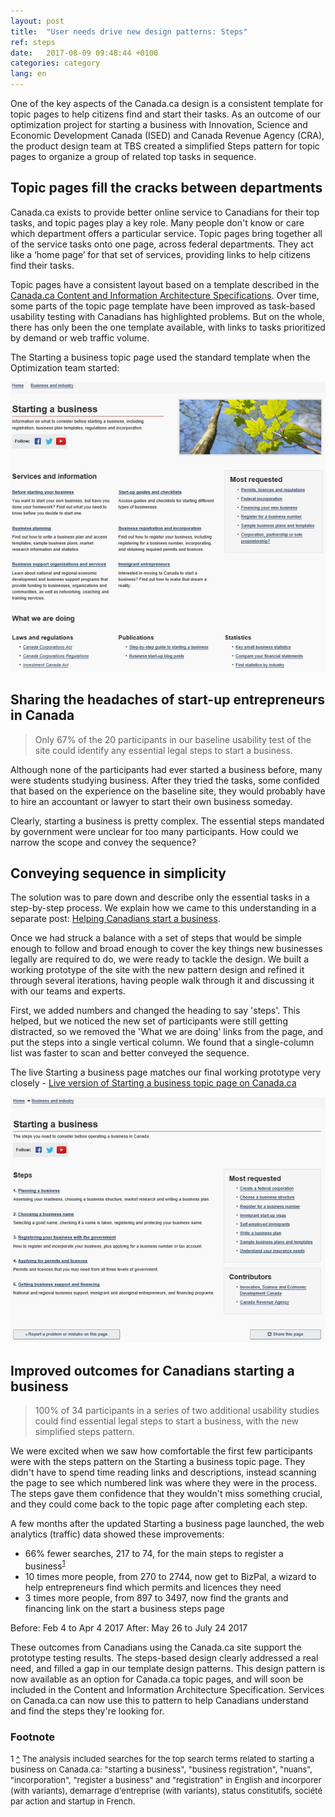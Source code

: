 ```yaml
---
layout: post
title:  "User needs drive new design patterns: Steps"
ref: steps
date:   2017-08-09 09:48:44 +0100
categories: category
lang: en
---
```

One of the key aspects of the Canada.ca design is a consistent template for topic pages to help citizens find and start their tasks. As an outcome of our optimization project for starting a business with Innovation, Science and Economic Development Canada (ISED) and Canada Revenue Agency (CRA), the product design team at TBS created a simplified Steps pattern for topic pages to organize a group of related top tasks in sequence.  

## Topic pages fill the cracks between departments 

Canada.ca exists to provide better online service to Canadians for their top tasks, and topic pages play a key role. Many people don't know or care which department offers a particular service. Topic pages bring together all of the service tasks onto one page, across federal departments. They act like a ‘home page’ for that set of services, providing links to help citizens find their tasks. 

Topic pages have a consistent layout based on a template described in the [Canada.ca Content and Information Architecture Specifications](https://www.canada.ca/en/treasury-board-secretariat/services/government-communications/canada-content-information-architecture-specification.html). Over time, some parts of the topic page template have been improved as task-based usability testing with Canadians has highlighted problems. But on the whole, there has only been the one template available, with links to tasks prioritized by demand or web traffic volume. 

The Starting a business topic page used the standard template when the Optimization team started: 

<img class="img-responsive" alt="Starting a business page back in October with publications regulations and random ordered topics" src="/images/Starting_topic_Oct2016_567x522.png">

## Sharing the headaches of start-up entrepreneurs in Canada
> Only 67% of the 20 participants in our baseline usability test of the site could identify any essential legal steps to start a business.

Although none of the participants had ever started a business before, many were students studying business. After they tried the tasks, some confided that based on the experience on the baseline site, they would probably have to hire an accountant or lawyer to start their own business someday.

Clearly, starting a business is pretty complex. The essential steps mandated by government were unclear for too many participants. How could we narrow the scope and convey the sequence?

## Conveying sequence in simplicity
The solution was to pare down and describe only the essential tasks in a step-by-step process. We explain how we came to this understanding in a separate post:
[Helping Canadians start a business](https://canada-ca.github.io/category/2017/08/15/Starting_a_business.html).  

Once we had struck a balance with a set of steps that would be simple enough to follow and broad enough to cover the key things new businesses legally are required to do, we were ready to tackle the design. We built a working prototype of the site with the new pattern design and refined it through several iterations, having people walk through it and discussing it with our teams and experts.

First, we added numbers and changed the heading to say 'steps'. This helped, but we noticed the new set of participants were still getting distracted, so we removed the 'What we are doing' links from the page, and put the steps into a single vertical column. We found that a single-column list was faster to scan and better conveyed the sequence.

The live Starting a business page matches our final working prototype very closely - [Live version of Starting a business topic page on Canada.ca](https://www.canada.ca/en/services/business/start.html)

<img class="img-responsive" alt="Starting a business page now with steps and no photo of leaves at the top" src="/images/Starting_template_Aug2017_599x467.png">

## Improved outcomes for Canadians starting a business
>100% of 34 participants in a series of two additional usability studies could find essential legal steps to start a business, with the new simplified steps pattern.

We were excited when we saw how comfortable the first few participants were with the steps pattern on the Starting a business topic page. They didn't have to spend time reading links and descriptions, instead scanning the page to see which numbered link was where they were in the process. The steps gave them confidence that they wouldn't miss something crucial, and they could come back to the topic page after completing each step.

A few months after the updated Starting a business page launched, the web analytics (traffic) data showed these improvements:  
- 66% fewer searches, 217 to 74, for the main steps to register a business<sup name="footnotemark1"><a href="#myfootnote1">1</a></sup>
- 10 times more people, from 270 to 2744, now get to BizPal, a wizard to help entrepreneurs find which permits and licences they need
- 3 times more people, from 897 to 3497, now find the grants and financing link on the start a business steps page

Before: Feb 4 to Apr 4 2017
After: May 26 to July 24 2017

These outcomes from Canadians using the Canada.ca site support the prototype testing results. The steps-based design clearly addressed a real need, and filled a gap in our template design patterns.  This design pattern is now available as an option for Canada.ca topic pages, and will soon be included in the Content and Information Architecture Specification. Services on Canada.ca can now use this to pattern to help Canadians understand and find the steps they're looking for. 


### Footnote
<font size="-1"><span name="myfootnote1">1</span>  <a href="#footnotemark2">^</a>  The analysis included searches for the top search terms related to starting a business on Canada.ca: "starting a business", "business registration", "nuans", "incorporation", "register a business" and "registration" in English and incorporer (with variants), demarrage d'entreprise (with variants), status constitutifs, société par action and startup in French.</font>
